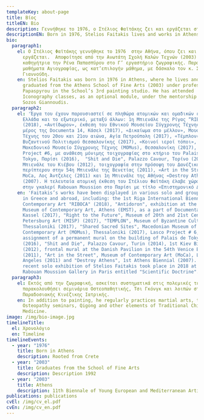 ```yaml
---
templateKey: about-page
title: Βίος
titleEN: Bio
description: Γεννήθηκε το 1976, ο Στέλιος Φαϊτάκης ζει και εργάζεται στην Αθήνα.
descriptionEN: Born in 1976, Stelios Faitakis lives and works in Athens.
bio:
  paragraph1:
    el: Ο Στέλιος Φαϊτάκης γεννήθηκε το 1976  στην Αθήνα, όπου ζει και
      εργάζεται.  Αποφοίτησε από την Ανωτάτη Σχολή Καλών Τεχνών (2003) με
      καθηγήτρια την Ρένα Παπασπύρου στο Γ’ εργαστήριο ζωγραφικής. Παρακολούθησε
      μαθήματα Αγιογραφίας, ως κατ’επιλογήν μάθημα, με δάσκαλο τον κ. Σώζο
      Γιαννούδη.
    en: Stelios Faitakis was born in 1976 in Athens, where he lives and works. He
      graduated from the Athens School of Fine Arts (2003) under professor Rena
      Papaspyrou in the School’s 3rd painting studio. He has attended
      Iconography classes, as an optional module, under the mentorship of Mr.
      Sozos Giannoudis.
  paragraph2:
    el: 'Έργα του έχουν παρουσιαστεί σε πληθώρα ατομικών και ομαδικών εκθέσεων στην
      Ελλάδα και το εξωτερικό, μεταξύ άλλων: 1η Μπιενάλε της Ρίγας “RIBOCA”
      (2018), «Αντίδωρον», έκθεση του Εθνικού Μουσείου Σύγχρονης Τέχνης (ΕΜΣΤ),
      μέρος της Documenta 14, Κάσελ (2017), «Δικαίωμα στο μέλλον», Μουσείο
      Τέχνης του 20ου και 21ου αιώνα, Αγία Πετρούπολη (2017), «Τέμπλον», Μουσείο
      Βυζαντινού Πολιτισμού Θεσσαλονίκης (2017), «Κοινοί ιεροί τόποι»,
      Μακεδονικό Μουσείο Σύγχρονης Τέχνης (ΜOMus), Θεσσαλονίκη (2017), Lasco
      Project #6, με ανάθεση μόνιμης τοιχογραφίας στο κτήριο του Palais de
      Tokyo, Παρίσι (2016),  "Shit and Die", Palazzo Cavour, Τορίνο (2014), 1η
      Μπιενάλε του Κιέβου (2012), τοιχογραφία στην πρόσοψη του Δανέζικου
      περίπτερου στην 54η Μπιενάλε της Βενετίας (2011), «Art in the Street»,
      MoCa, Λος Άντζελες (2011) και 1η Μπιενάλε της Αθήνας «Destroy Athens»
      (2007). Η τελευταία ατομική έκθεση του Στέλιου Φαϊτάκη έλαβε χώρα το 2018
      στην γκαλερί Rabouan Moussion στο Παρίσι με τίτλο «Επιστημονικό Δόγμα».'
    en: 'Faitakis’s works have been displayed in various solo and group exhibitions
      in Greece and abroad, including: the 1st Riga International Biennial of
      Contemporary Art "RIBOCA" (2018), "Antidoron", exhibition at the National
      Museum of Contemporary Art, Athens (EMST), as a part of Documenta 14,
      Kassel (2017), "Right to the Future", Museum of 20th and 21st Century, St.
      Petersburg Art (MISP) (2017), "TEMPLON", Museum of Byzantine Culture
      Thessaloniki (2017), "Shared Sacred Sites", Macedonian Museum of
      Contemporary Art (MOMus), Thessaloniki (2017), Lasco Project # 6, an
      assignment of a permanent mural on the building of Palais de Tokyo, Paris
      (2016), "Shit and Die", Palazzo Cavour, Turin (2014), 1st Kiev Biennial
      (2012), frontal mural at the Danish Pavilion in the 54th Venice Biennial
      (2011), "Art in the Street", Museum of Contemporary Art (MoCa), Los
      Angeles (2011) and "Destroy Athens", 1st Athens Biennial (2007). The most
      recent solo exhibition of Stelios Faitakis took place in 2018 at the
      Rabouan Moussion Gallery in Paris entitled "Scientific Doctrine".'
  paragraph3:
    el: Εκτός από την ζωγραφική, ασκείται συστηματικά στις πολεμικές τέχνες, έχει
      παρακολουθήσει σεμινάρια Οστεοπαθητικής, Τσι Γκόνγκ και λοιπών στοιχείων
      Παραδοσιακής Κινέζικης Ιατρικής.
    en: In addition to painting, he regularly practices martial arts, taking part in
      Osteopathy seminars, Qigong and other elements of Traditional Chinese
      Medicine.
image: /img/bio-image.jpg
timelineTitle:
  el: Χρονολόγιο
  en: Timeline
timelineEvents:
  - year: "1976"
    title: Born in Athens
    description: Rooted from Crete
  - year: "2003"
    title: Graduates from the School of Fine Arts
    description: Description 1992
  - year: "2003"
    title: Athens
    description: 11th Biennale of Young European and Mediterranean Artists
publications: publications
cvEl: /img/cv_el.pdf
cvEn: /img/cv_en.pdf
---
```

